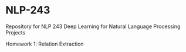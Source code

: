 # NLP-243
Repository for NLP 243 Deep Learning for Natural Language Processing Projects

Homework 1: Relation Extraction
